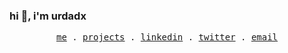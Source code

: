 ### hi 👋, i'm urdadx
<p align="center">
  <samp>
    <a href="https://abdulwahab.netlify.app/">me</a> .
    <a href="https://abdulwahab.netlify.app/#projects">projects</a> .
    <a href="https://www.linkedin.com/in/abdul-abass/">linkedin</a> .
    <a href="https://twitter.com/NerdyProgramme2">twitter</a> . 
    <a href="mailto:abassabdulwahab3@gmail.com	">email</a> 
  </samp>
</p>

